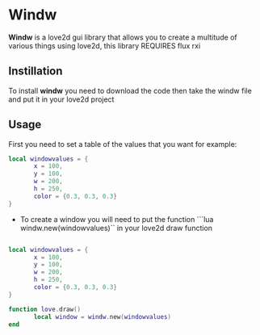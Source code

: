 # Windw

**Windw** is a love2d gui library that allows you to create a multitude of various things using love2d, this library REQUIRES flux rxi


## Instillation

To install **windw** you need to download the code then take the windw file and put it in your love2d project

## Usage

First you need to set a table of the values that you want for example:

```lua
local windowvalues = {
       x = 100,
       y = 100,
       w = 200,
       h = 250,
       color = {0.3, 0.3, 0.3}
}

```

* To create a window you will need to put the function ```lua windw.new(windowvalues)`` in your love2d draw function

```lua

local windowvalues = {
       x = 100,
       y = 100,
       w = 200,
       h = 250,
       color = {0.3, 0.3, 0.3}
}

function love.draw() 
       local window = windw.new(windowvalues)
end

```
